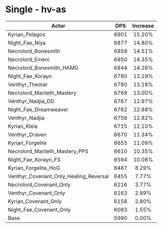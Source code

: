 # Single - hv-as
| Actor | DPS | Increase |
|---|:---:|:---:|
|Kyrian_Pelagos|6901|15.20%|
|Night_Fae_Niya|6877|14.80%|
|Necrolord_Bonesmith|6859|14.51%|
|Necrolord_Emeni|6850|14.35%|
|Necrolord_Bonesmith_HAMG|6844|14.26%|
|Night_Fae_Korayn|6780|13.19%|
|Venthyr_Theotar|6780|13.18%|
|Necrolord_Marileth_Mastery|6769|13.00%|
|Venthyr_Nadjia_DD|6767|12.97%|
|Night_Fae_Dreamweaver|6762|12.88%|
|Venthyr_Nadjia|6758|12.82%|
|Kyrian_Kleia|6715|12.10%|
|Venthyr_Draven|6670|11.34%|
|Kyrian_Forgelite|6655|11.09%|
|Necrolord_Marileth_Mastery_PPS|6610|10.35%|
|Night_Fae_Korayn_FS|6594|10.08%|
|Kyrian_Forgelite_HoG|6487|8.29%|
|Venthyr_Covenant_Only_Healing_Reversal|6455|7.77%|
|Necrolord_Covenant_Only|6216|3.77%|
|Venthyr_Covenant_Only|6163|2.89%|
|Kyrian_Covenant_Only|6158|2.80%|
|Night_Fae_Covenant_Only|6083|1.55%|
|Base|5990|0.00%|
